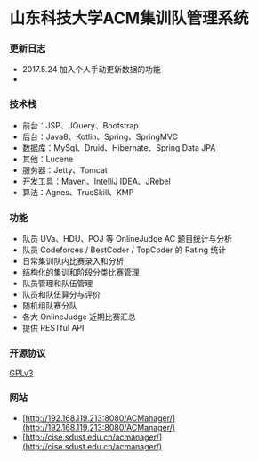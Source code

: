 # 山东科技大学ACM集训队管理系统

### 更新日志

- 2017.5.24 加入个人手动更新数据的功能
-

### 技术栈

- 前台：JSP、JQuery、Bootstrap
- 后台：Java8、Kotlin、Spring、SpringMVC
- 数据库：MySql、Druid、Hibernate、Spring Data JPA
- 其他：Lucene
- 服务器：Jetty、Tomcat
- 开发工具：Maven、IntelliJ IDEA、JRebel
- 算法：Agnes、TrueSkill、KMP

### 功能

- 队员 UVa、HDU、POJ 等 OnlineJudge AC 题目统计与分析
- 队员 Codeforces / BestCoder / TopCoder 的 Rating 统计
- 日常集训队内比赛录入和分析
- 结构化的集训和阶段分类比赛管理
- 队员管理和队伍管理
- 队员和队伍算分与评价
- 随机组队赛分队
- 各大 OnlineJudge 近期比赛汇总
- 提供 RESTful API

### 开源协议

[GPLv3](http://www.gnu.org/licenses/gpl.html)

### 网站

- [http://192.168.119.213:8080/ACManager/](http://192.168.119.213:8080/ACManager/)
- [http://cise.sdust.edu.cn/acmanager/](http://cise.sdust.edu.cn/acmanager/)

